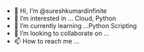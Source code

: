 - 👋 Hi, I’m @sureshkumardinfinite
- 👀 I’m interested in ... Cloud, Python
- 🌱 I’m currently learning ...Python Scripting
- 💞️ I’m looking to collaborate on ...
- 📫 How to reach me ...

<!---
sureshkumardinfinite/sureshkumardinfinite is a ✨ special ✨ repository because its `README.md` (this file) appears on your GitHub profile.
You can click the Preview link to take a look at your changes.
--->
